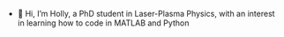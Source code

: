 - 👋 Hi, I’m Holly, a PhD student in Laser-Plasma Physics, with an interest in learning how to code in MATLAB and Python
 


<!---
HollyHuddle/HollyHuddle is a ✨ special ✨ repository because its `README.md` (this file) appears on your GitHub profile.
You can click the Preview link to take a look at your changes.
--->
